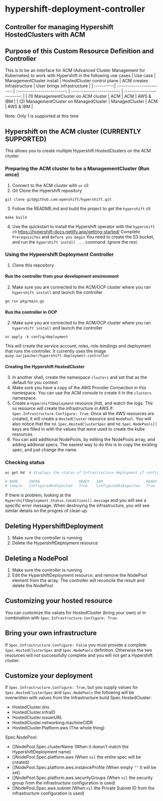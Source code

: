 # hypershift-deployment-controller
## Controller for managing Hypershift HostedClusters with ACM

## Purpose of this Custom Resource Definition and Controller
This is to be an interface for ACM (Advanced Cluster Management for Kubernetes) to work with Hypershift in the following use cases
  | Use case   | ManagementCluster install | HostedCluster control plane | ACM creates Infrastructure | User brings infrastructure |
  | :---------:| :-----------------------: | :-------------------------: | :------------------------: | :------------------------: |
  | (1) ManagementCluster on ACM cluster    | ACM                         | ACM                        | AWS & IBM |
  | (2) ManagementCluster on ManagedCluster | ManagedCluster              | ACM                        | AWS & IBM |

  Note: Only 1 is supported at this time

## Hypershift on the ACM cluster (CURRENTLY SUPPORTED)
This allows you to create multiple Hypershift HostedClusters on the ACM cluster.

### Preparing the ACM cluster to be a ManagementCluster (Run once)
1. Connect to the ACM cluster with `oc` cli
2. Git Clone the Hypershift repository
  ```shell
  git clone git@github.com:openshift/hypershift.git
  ```
3. Follow the README.md and build the project to get the `hypershift` cli
  ```shell
  make build
  ```
4. Use the quickstart to install the Hypershift operator with the `hypershift` cli
  https://hypershift-docs.netlify.app/getting-started/
  Complete `Prerequisites` and `Before you begin`
  You need to create the S3 bucket, and run the `hypershift install ...` command. Ignore the rest.

### Using the Hypeershift Deployment Controller
1. Clone this repository
#### Run the controller from your development environment
2. Make sure you are connected to the ACM/OCP cluster where you ran `hypershift install` and launch the controller
  ```shell
  go run pkg/main.go
  ```
#### Run the controller in OCP
2. Make sure you are connected to the ACM/OCP cluster where you ran `hypershift install` and launch the controller
  ```shell
  oc apply -k config/deployment
  ```
  This will create the service account, roles, role-bindings and deployment that runs the controller. It currently uses the image `quay.io/jpacker/hypershift-deployment-controller`
#### Creating the Hypershift HostedCluster
3. In another shell, create the namespace `clusters` and set that as the default for you context
4. Make sure you have a copy of the AWS Provider Connection in this namespace. You can use the ACM console to create it in the `clusters` namespace.
4. Create a `HypershiftDeployment` resource (hd), and watch the logs.  The `hd` resource will create the infrastructure in AWS if: `Spec.Infrastructure.Configure: True`. Once all the AWS resources are created, it will create a `HostedCluster` resource and `NodePool`.  You will also notice that the `hd.Spec.HostedClusterSpec` and `hd.Spec.NodePools[]` keys are filled in with the values that were used to create the kube resources.
5. You can add additional NodePools, by editing the NodePools array, and adding addional specs. The easiest way to do this is to copy the existing spec, and just change the name.

### Checking status
```bash
oc get hd  # displays the status of Infrastructure deployment if configure: true

# NAME     INFRA                  READY   IAM                    READY   PROVIDER REF          FOUND
# sample   ConfiguredAsExpected   True    ConfiguredAsExpected   True    ReferenceAsExpected   True
```
If there is problem, looking at the `HypershiftDeployment.Status.Conditions[].message` and you will see a specific error message.  When destroying the infrastructure, you will see similar details on the progres of clean up.

## Deleting HypershiftDeployment
1. Make sure the controller is running
2. Delete the HypershiftDeployment resource

## Deleting a NodePool
1. Make sure the controller is running
2. Edit the HypershiftDeployment resource, and remove the NodePool element from the array. The controller will reconcile the result and delete the NodePool

## Customizing your hosted resource
You can customize the values for HostedCluster (bring your own) or in combination with `Spec.Infrastructure.Configure: True`.

## Bring your own infrastructure
If `Spec.Infrastructure.Configure: False` you must provide a complete `Spec.HostedClusterSpec` and `Spec.NodePools` definition.  Otherwise the two resources will not successfully complete and you will not get a Hypershift cluster.

## Customize your deployment
If `Spec.Infrastructure.Configure: True`, but you supply values for `Spec.HostedClusterSpec` and `Spec.NodePools` the following will be overwritten with values from the Infrastructure build
Spec.HostedCluster:
* HostedCluster.dns
* HostedCluster.infraID
* HostedCluster.issuerURL
* HostedCluster.networking.machineCIDR
* HostedCluster.Platform.aws  (The whole thing)

Spec.NodePool:
* []NodePool.Spec.clusterName  (When it doesn't match the HypershiftDeployment name)
* []NodePool.Spec.platform.aws (When `nil` the entire spec will be created)
* []NodePool.Spec.platform.aws.instanceProfile (When empty `""` it will be set)
* []NodePool.Spec.platform.aws.securityGroups (When `nil` the security group from the infrastructure configuration is used)
* []NodePool.Spec.aws.subnet (When `nil` the Private Subnet ID from the infrastructure configuration is used)
